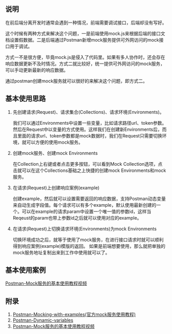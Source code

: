 ## 说明
在前后端分离开发时通常会遇到一种情况，前端需要调试接口，后端却没有写好。

这个时候有两种方式来解决这个问题，一是前端使用mock.js来根据后端的接口文档设置假数据。二是后端通过Postman新增mock服务提供可外网访问的mock接口用于调试。

方式一不是很方便，毕竟mock.js是侵入了代码里。如果有多人协作时，还会存在响应数据更新不及时情况。方式二就比较好，统一提供可外网访问的mock服务，可以手动更新最新的响应数据。

通过postman创建mock服务就可以很好的来解决这个问题，即方式二。

## 基本使用思路
1. 先创建请求(Request)、请求集合(Collections)、请求环境(Environments)。

    我们可以通过Environments中设置一些变量，比如请求路径url、token参数。然后在Request中以变量的方式使用。这样我们在创建新Environments后，而且里面的请求url、token参数都是mock数据时，我们在Request只需要切换环境，就可以方便的使用mock服务。

2. 创建mock服务、创建mock Environments
 
    在Collection上右键或者点击更多按钮，可以看到Mock Collection选项，点击就可以在这个Collections基础之上快捷的创建mock Environments和mock服务。
    
3. 在请求(Request)上创建响应案例(example)

    创建example，然后就可以设置需要返回的响应数据，支持Postman动态变量来自动生成字段值。每个请求可以有多个example，默认使用最新创建的一个。可以在example的请求param中设置一个唯一值的参数id，这样当Reqeust的param也带上参数id之后就可以使用对应的example。
    
4. 在请求(Request)上切换请求环境(Environments)为mock Environments

    切换环境成功之后，就等于使用了mock服务，在进行接口请求时就可以顺利得到响应案例(example)模版的返回。
    如果是前端想要使用，那么就把单独的mock服务地址复制出来到工作中使用就可以了。

## 基本使用案例

[Postman-Mock服务的基本使用教程视频](https://www.bilibili.com/video/BV1qe4y1f723?share_source=copy_web&vd_source=56507021ccbdd0ee1c35116c3a05f1e4)

## 附录

1. [Postman-Mocking-with-examples(官方mock服务使用教程)](https://learning.postman.com/docs/designing-and-developing-your-api/mocking-data/mocking-with-examples/#mocking-graphql-queries)
2. [Postman-Dynamic-variables](https://learning.postman.com/docs/writing-scripts/script-references/variables-list/)
3. [Postman-Mock服务的基本使用教程视频](https://www.bilibili.com/video/BV1qe4y1f723?share_source=copy_web&vd_source=56507021ccbdd0ee1c35116c3a05f1e4)


[^1]:[Postman-Mocking-with-examples](https://learning.postman.com/docs/designing-and-developing-your-api/mocking-data/mocking-with-examples/#mocking-graphql-queries)
[^2]:[Dynamic-variables](https://learning.postman.com/docs/writing-scripts/script-references/variables-list/)
[^3]:[Postman-Mock服务的基本使用教程视频](https://www.bilibili.com/video/BV1qe4y1f723?share_source=copy_web&vd_source=56507021ccbdd0ee1c35116c3a05f1e4)
